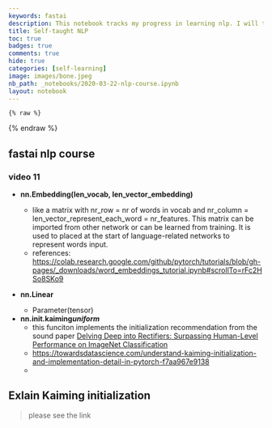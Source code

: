 ```yaml
---
keywords: fastai
description: This notebook tracks my progress in learning nlp. I will take fastai nlp course and then cs224n from Standford later. 
title: Self-taught NLP
toc: true 
badges: true
comments: true
hide: true
categories: [self-learning]
image: images/bone.jpeg
nb_path: _notebooks/2020-03-22-nlp-course.ipynb
layout: notebook
---
```


<!--
#################################################
### THIS FILE WAS AUTOGENERATED! DO NOT EDIT! ###
#################################################
# file to edit: _notebooks/2020-03-22-nlp-course.ipynb
-->

<div class="container" id="notebook-container">
        
    {% raw %}
    
<div class="cell border-box-sizing code_cell rendered">

</div>
    {% endraw %}

<div class="cell border-box-sizing text_cell rendered"><div class="inner_cell">
<div class="text_cell_render border-box-sizing rendered_html">
<h2 id="fastai-nlp-course">fastai nlp course<a class="anchor-link" href="#fastai-nlp-course"> </a></h2>
</div>
</div>
</div>
<div class="cell border-box-sizing text_cell rendered"><div class="inner_cell">
<div class="text_cell_render border-box-sizing rendered_html">
<h3 id="video-11">video 11<a class="anchor-link" href="#video-11"> </a></h3>
</div>
</div>
</div>
<div class="cell border-box-sizing text_cell rendered"><div class="inner_cell">
<div class="text_cell_render border-box-sizing rendered_html">
<ul>
<li><p><strong>nn.Embedding(len_vocab, len_vector_embedding)</strong></p>
<ul>
<li>like a matrix with nr_row = nr of words in vocab and nr_column = len_vector_represent_each_word = nr_features. This matrix can be imported from other network or can be learned from training. It is used to placed at the start of language-related networks to represent words input. </li>
<li>references: <a href="https://colab.research.google.com/github/pytorch/tutorials/blob/gh-pages/_downloads/word_embeddings_tutorial.ipynb#scrollTo=rFc2HSo8SKo9">https://colab.research.google.com/github/pytorch/tutorials/blob/gh-pages/_downloads/word_embeddings_tutorial.ipynb#scrollTo=rFc2HSo8SKo9</a></li>
</ul>
</li>
<li><p><strong>nn.Linear</strong></p>
<ul>
<li>Parameter(tensor)</li>
</ul>
</li>
<li><strong>nn.init.kaiming<em>uniform</em></strong><ul>
<li>this funciton implements the initialization recommendation from the sound paper <a href="https://arxiv.org/abs/1502.01852">Delving Deep into Rectifiers: Surpassing Human-Level Performance on ImageNet Classification</a></li>
<li><a href="https://towardsdatascience.com/understand-kaiming-initialization-and-implementation-detail-in-pytorch-f7aa967e9138">https://towardsdatascience.com/understand-kaiming-initialization-and-implementation-detail-in-pytorch-f7aa967e9138</a></li>
<li></li>
</ul>
</li>
</ul>

</div>
</div>
</div>
<div class="cell border-box-sizing text_cell rendered"><div class="inner_cell">
<div class="text_cell_render border-box-sizing rendered_html">
<h2 id="Exlain-Kaiming-initialization">Exlain Kaiming initialization<a class="anchor-link" href="#Exlain-Kaiming-initialization"> </a></h2><blockquote><p>please see the link</p>
</blockquote>

</div>
</div>
</div>
</div>
 

